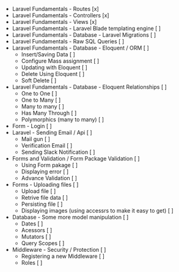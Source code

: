 - Laravel Fundamentals - Routes [x]
- Laravel Fundamentals - Controllers [x]
- Laravel Fundamentals - Views [x]
- Laravel Fundamentals - Laravel Blade templating engine [ ]
- Laravel Fundamentals - Database - Laravel Migrations [ ]
- Laravel Fundamentals - Raw SQL Queries [ ]
- Laravel Fundamentals - Database - Eloquent / ORM [ ]
    - Insert/Saving Data [ ]
    - Configure Mass assignment [ ]
    - Updating with Eloquent [ ]
    - Delete Using Eloquent [ ]
    - Soft Delete [ ]
- Laravel Fundamentals - Database - Eloquent Relationships [ ]
    - One to One [ ]
    - One to Many [ ]
    - Many to many [ ]
    - Has Many Through [ ]
    - Polymorphics (many to many) [ ]
- Form - Login [ ]
- Laravel - Sending Email / Api [ ]
    - Mail gun [ ]
    - Verification Email [ ]
    - Sending Slack Notification [ ]
- Forms and Validation / Form Package Validation [ ]
    - Using Form pakage [ ]
    - Displaying error [ ]
    - Advance Validation [ ]
- Forms - Uploading files [ ]
    - Upload file [ ]
    - Retrive file data [ ]
    - Persisting file [ ]
    - Displaying images (using accessrs to make it easy to get) [ ]
- Database - Some more model manipulation [ ]
    - Dates [ ]
    - Acessors [ ]
    - Mutators [ ]
    - Query Scopes [ ]
- Middleware - Security / Protection [ ]
    - Registering a new Middleware [ ]
    - Roles [ ]
